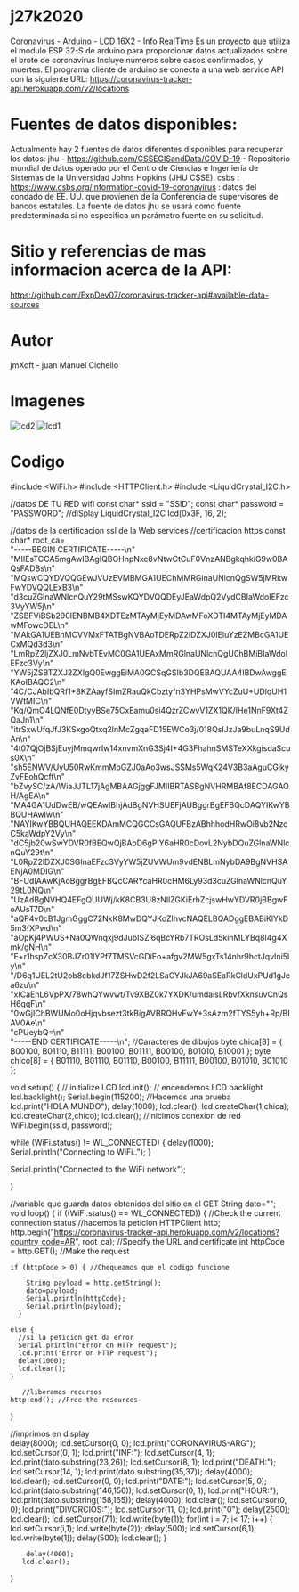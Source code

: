 # j27k2020
Coronavirus - Arduino - LCD 16X2 - Info RealTime
Es un proyecto que utiliza el modulo ESP 32-S de arduino para proporcionar 
datos actualizados sobre el brote de coronavirus
Incluye números sobre casos confirmados, y muertes.
El programa cliente de arduino se conecta a una web service API con la siguiente URL:
https://coronavirus-tracker-api.herokuapp.com/v2/locations
# Fuentes de datos disponibles:
Actualmente hay 2 fuentes de datos diferentes disponibles para recuperar los datos:
jhu - https://github.com/CSSEGISandData/COVID-19 - Repositorio mundial de datos operado por el Centro de Ciencias e Ingeniería de Sistemas de la Universidad Johns Hopkins (JHU CSSE).
csbs : https://www.csbs.org/information-covid-19-coronavirus : datos del condado de EE. UU. que provienen de la Conferencia de supervisores de bancos estatales.
La fuente de datos jhu se usará como fuente predeterminada si no especifica un parámetro fuente en su solicitud.
# Sitio y referencias de mas informacion acerca de la API:
https://github.com/ExpDev07/coronavirus-tracker-api#available-data-sources
# Autor
jmXoft - juan Manuel Cichello
# Imagenes
![lcd2](https://user-images.githubusercontent.com/16866881/77587963-af7d6780-6ec7-11ea-8f43-cbb25ca9df1c.jpeg)
![lcd1](https://user-images.githubusercontent.com/16866881/77588029-cc199f80-6ec7-11ea-9456-7ed8eeee7dd5.jpeg)
# Codigo
#include <WiFi.h>
#include <HTTPClient.h>
#include <LiquidCrystal_I2C.h>

//datos DE TU RED wifi
const char* ssid = "SSID";
const char* password = "PASSWORD";
//diSplay
LiquidCrystal_I2C lcd(0x3F, 16, 2);

//datos de la certificacion ssl de la Web services
//certificacion https
const char* root_ca= \
"-----BEGIN CERTIFICATE-----\n" \
"MIIEsTCCA5mgAwIBAgIQBOHnpNxc8vNtwCtCuF0VnzANBgkqhkiG9w0BAQsFADBs\n" \
"MQswCQYDVQQGEwJVUzEVMBMGA1UEChMMRGlnaUNlcnQgSW5jMRkwFwYDVQQLExB3\n" \
"d3cuZGlnaWNlcnQuY29tMSswKQYDVQQDEyJEaWdpQ2VydCBIaWdoIEFzc3VyYW5j\n" \
"ZSBFViBSb290IENBMB4XDTEzMTAyMjEyMDAwMFoXDTI4MTAyMjEyMDAwMFowcDEL\n" \
"MAkGA1UEBhMCVVMxFTATBgNVBAoTDERpZ2lDZXJ0IEluYzEZMBcGA1UECxMQd3d3\n" \
"LmRpZ2ljZXJ0LmNvbTEvMC0GA1UEAxMmRGlnaUNlcnQgU0hBMiBIaWdoIEFzc3Vy\n" \
"YW5jZSBTZXJ2ZXIgQ0EwggEiMA0GCSqGSIb3DQEBAQUAA4IBDwAwggEKAoIBAQC2\n" \
"4C/CJAbIbQRf1+8KZAayfSImZRauQkCbztyfn3YHPsMwVYcZuU+UDlqUH1VWtMIC\n" \
"Kq/QmO4LQNfE0DtyyBSe75CxEamu0si4QzrZCwvV1ZX1QK/IHe1NnF9Xt4ZQaJn1\n" \
"itrSxwUfqJfJ3KSxgoQtxq2lnMcZgqaFD15EWCo3j/018QsIJzJa9buLnqS9UdAn\n" \
"4t07QjOjBSjEuyjMmqwrIw14xnvmXnG3Sj4I+4G3FhahnSMSTeXXkgisdaScus0X\n" \
"sh5ENWV/UyU50RwKmmMbGZJ0aAo3wsJSSMs5WqK24V3B3aAguCGikyZvFEohQcft\n" \
"bZvySC/zA/WiaJJTL17jAgMBAAGjggFJMIIBRTASBgNVHRMBAf8ECDAGAQH/AgEA\n" \
"MA4GA1UdDwEB/wQEAwIBhjAdBgNVHSUEFjAUBggrBgEFBQcDAQYIKwYBBQUHAwIw\n" \
"NAYIKwYBBQUHAQEEKDAmMCQGCCsGAQUFBzABhhhodHRwOi8vb2NzcC5kaWdpY2Vy\n" \
"dC5jb20wSwYDVR0fBEQwQjBAoD6gPIY6aHR0cDovL2NybDQuZGlnaWNlcnQuY29t\n" \
"L0RpZ2lDZXJ0SGlnaEFzc3VyYW5jZUVWUm9vdENBLmNybDA9BgNVHSAENjA0MDIG\n" \
"BFUdIAAwKjAoBggrBgEFBQcCARYcaHR0cHM6Ly93d3cuZGlnaWNlcnQuY29tL0NQ\n" \
"UzAdBgNVHQ4EFgQUUWj/kK8CB3U8zNllZGKiErhZcjswHwYDVR0jBBgwFoAUsT7D\n" \
"aQP4v0cB1JgmGggC72NkK8MwDQYJKoZIhvcNAQELBQADggEBABiKlYkD5m3fXPwd\n" \
"aOpKj4PWUS+Na0QWnqxj9dJubISZi6qBcYRb7TROsLd5kinMLYBq8I4g4Xmk/gNH\n" \
"E+r1hspZcX30BJZr01lYPf7TMSVcGDiEo+afgv2MW5gxTs14nhr9hctJqvIni5ly\n" \
"/D6q1UEL2tU2ob8cbkdJf17ZSHwD2f2LSaCYJkJA69aSEaRkCldUxPUd1gJea6zu\n" \
"xICaEnL6VpPX/78whQYwvwt/Tv9XBZ0k7YXDK/umdaisLRbvfXknsuvCnQsH6qqF\n" \
"0wGjIChBWUMo0oHjqvbsezt3tkBigAVBRQHvFwY+3sAzm2fTYS5yh+Rp/BIAV0Ae\n" \
"cPUeybQ=\n" \
"-----END CERTIFICATE-----\n";
//Caracteres de dibujos
byte chica[8] = { B00100, B01110, B11111, B00100, B01111, B00100, B01010, B10001 };
byte  chico[8] = { B01110, B01110, B01110, B00100, B11111, B00100, B01010, B01010 };



void setup() {
   // initialize LCD
  lcd.init();
  // encendemos LCD backlight                      
  lcd.backlight();
   Serial.begin(115200);
 //Hacemos una prueba  
  lcd.print("HOLA MUNDO");
  delay(1000);
 lcd.clear();
 lcd.createChar(1,chica);
 lcd.createChar(2,chico);
 lcd.clear();
 //inicimos conexion de red
 WiFi.begin(ssid, password); 
 
  while (WiFi.status() != WL_CONNECTED) {
    delay(1000);
    Serial.println("Connecting to WiFi..");
  }
 
  Serial.println("Connected to the WiFi network");

}

//variable que guarda datos obtenidos del sitio en el GET
String dato="";
void loop() {
  if ((WiFi.status() == WL_CONNECTED)) { //Check the current connection status
 //hacemos la peticion
    HTTPClient http;
    http.begin("https://coronavirus-tracker-api.herokuapp.com/v2/locations?country_code=AR", root_ca); //Specify the URL and certificate
    int httpCode = http.GET();                                                  //Make the request
 
    if (httpCode > 0) { //Chequeamos que el codigo funcione
    
        String payload = http.getString();
        dato=payload;
        Serial.println(httpCode);
        Serial.println(payload);
      }
 
    else {
      //si la peticion get da error
      Serial.println("Error on HTTP request");
      lcd.print("Error on HTTP request");
      delay(1000);
      lcd.clear();
    }
   
       //liberamos recursos
    http.end(); //Free the resources
  }
 
       
 //imprimos en display     
       delay(8000);
       lcd.setCursor(0, 0);
       lcd.print("CORONAVIRUS-ARG");
       lcd.setCursor(0, 1); 
       lcd.print("INF:");
       lcd.setCursor(4, 1);
       lcd.print(dato.substring(23,26));
       lcd.setCursor(8, 1);
       lcd.print("DEATH:");
       lcd.setCursor(14, 1);
       lcd.print(dato.substring(35,37));
       delay(4000);
       lcd.clear();
       lcd.setCursor(0, 0);
       lcd.print("DATE:");
       lcd.setCursor(5, 0);
       lcd.print(dato.substring(146,156));
       lcd.setCursor(0, 1);
       lcd.print("HOUR:");
       lcd.print(dato.substring(158,165)); 
       delay(4000);
       lcd.clear();
       lcd.setCursor(0, 0);
       lcd.print("DIVORCIOS:");
       lcd.setCursor(11, 0);
       lcd.print("0");
       delay(2500);
       lcd.clear();
       lcd.setCursor(7,1);
       lcd.write(byte(1));
       for(int i = 7; i< 17; i++)
        {
        lcd.setCursor(i,1); 
        lcd.write(byte(2));
        delay(500);
        lcd.setCursor(6,1); 
        lcd.write(byte(1));
        delay(500);
        lcd.clear();
        } 
      
        delay(4000);
       lcd.clear();
  
}

